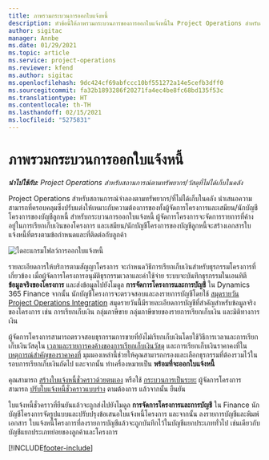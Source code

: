 ```yaml
---
title: ภาพรวมกระบวนการออกใบแจ้งหนี้
description: หัวข้อนี้ให้ภาพรวมกระบวนการของการออกใบแจ้งหนี้ใน Project Operations สำหรับสถานการณ์ที่อิงตามทรัพยากร/ที่ไม่ได้เก็บในคลัง
author: sigitac
manager: Annbe
ms.date: 01/29/2021
ms.topic: article
ms.service: project-operations
ms.reviewer: kfend
ms.author: sigitac
ms.openlocfilehash: 9dc424cf69abfccc10bf551272a14e5cefb3dff0
ms.sourcegitcommit: fa32b1893286f20271fa4ec4be8fc68bd135f53c
ms.translationtype: HT
ms.contentlocale: th-TH
ms.lasthandoff: 02/15/2021
ms.locfileid: "5275831"
---
```

# <a name="invoicing-process-overview"></a>ภาพรวมกระบวนการออกใบแจ้งหนี้

_**นำไปใช้กับ:** Project Operations สำหรับสถานการณ์ตามทรัพยากร/วัสดุที่ไม่ได้เก็บในคลัง_

Project Operations สำหรับสถานการณ์จำลองตามทรัพยากร/ที่ไม่ได้เก็บในคลัง นำเสนอความสามารถที่ครอบคลุมซึ่งปรับแต่งให้เหมาะกับความต้องการของทั้งผู้จัดการโครงการและเสมียน/นักบัญชีโครงการของบัญชีลูกหนี้ สำหรับกระบวนการออกใบแจ้งหนี้ ผู้จัดการโครงการจะจัดการรายการที่ค้างอยู่ในการเรียกเก็บเงินของโครงการ และเสมียน/นักบัญชีโครงการของบัญชีลูกหนี้จะสร้างเอกสารใบแจ้งหนี้ที่ตรงตามข้อกำหนดและที่ติดต่อกับลูกค้า

![ไดอะแกรมโฟลว์การออกใบแจ้งหนี้](./media/invoicing-flow.png)

รายละเอียดการให้บริการตามสัญญาโครงการ จะกำหนดวิธีการเรียกเก็บเงินสำหรับธุรกรรมโครงการที่เกี่ยวข้อง เมื่อผู้จัดการโครงการอนุมัติธุรกรรมเวลาและค่าใช้จ่าย ระบบจะบันทึกธุรกรรมในเอนทิตี **ข้อมูลจริงของโครงการ** และส่งข้อมูลไปยังโมดูล **การจัดการโครงการและการบัญชี** ใน Dynamics 365 Finance จากนั้น นักบัญชีโครงการจะตรวจสอบและลงรายการบัญชีโดยใช้ [สมุดรายวัน Project Operations Integration](../project-accounting/project-operations-integration-journal.md) สมุดรายวันนี้มีรายละเอียดการบัญชีที่สำคัญสำหรับข้อมูลจริงของโครงการ เช่น การเรียกเก็บเงิน กลุ่มภาษีขาย กลุ่มภาษีขายของรายการเรียกเก็บเงิน และมิติทางการเงิน

ผู้จัดการโครงการสามารถตรวจสอบธุรกรรมการขายที่ยังไม่เรียกเก็บเงินโดยใช้วิธีการเวลาและการเรียกเก็บเงินวัสดุใน [เวลาและรายการคงค้างของการเรียกเก็บเงินวัสดุ](../proforma-invoicing/manage-billing-backlog.md#time-and-material-billing-backlog) และการเรียกเก็บเงินราคาคงที่ใน [เหตุการณ์สำคัญของราคาคงที่](../proforma-invoicing/manage-billing-backlog.md#fixed-price-milestones) มุมมองเหล่านี้ช่วยให้คุณสามารถกรองและเลือกธุรกรรมที่ต้องรวมไว้ในรอบการเรียกเก็บเงินถัดไป และจากนั้น ทำเครื่องหมายเป็น **พร้อมที่จะออกใบแจ้งหนี้**

คุณสามารถ [สร้างใบแจ้งหนี้ชั่วคราวด้วยตนเอง](../proforma-invoicing/create-manual-proforma-invoice.md) หรือใช้ [กระบวนการเป็นระยะ](../proforma-invoicing/configure-automated-invoice-creation.md) ผู้จัดการโครงการสามารถ [ปรับใบแจ้งหนี้ชั่วคราวแบบร่าง](../proforma-invoicing/manage-proforma-invoice.md) ตามต้องการ แล้วจากนั้น ยืนยัน

ใบแจ้งหนี้ชั่วคราวที่ยืนยันแล้วจะถูกส่งไปยังโมดูล **การจัดการโครงการและการบัญชี** ใน Finance นักบัญชีโครงการจัดรูปแบบและปรับปรุงข้อเสนอใบแจ้งหนี้โครงการ และจากนั้น ลงรายการบัญชีและพิมพ์เอกสาร ใบแจ้งหนี้โครงการที่ลงรายการบัญชีแล้วจะถูกบันทึกไว้ในบัญชีแยกประเภททั่วไป เช่นเดียวกับบัญชีแยกประเภทย่อยของลูกค้าและโครงการ


[!INCLUDE[footer-include](../includes/footer-banner.md)]